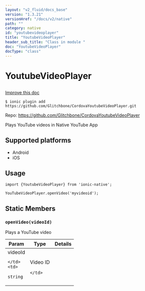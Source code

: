```yaml
---
layout: "v2_fluid/docs_base"
version: "1.3.21"
versionHref: "/docs/v2/native"
path: ""
category: native
id: "youtubevideoplayer"
title: "YoutubeVideoPlayer"
header_sub_title: "Class in module "
doc: "YoutubeVideoPlayer"
docType: "class"
---
```









<h1 class="api-title">

  
  YoutubeVideoPlayer
  

  

  

</h1>

<a class="improve-v2-docs" href="http://github.com/driftyco/ionic-native/edit/master/src/plugins/youtube-video-player.ts#L0">
  Improve this doc
</a>





<!-- decorators -->


<pre><code>$ ionic plugin add https://github.com/Glitchbone/CordovaYoutubeVideoPlayer.git</code></pre>
<p>Repo:
  <a href="https://github.com/Glitchbone/CordovaYoutubeVideoPlayer">
    https://github.com/Glitchbone/CordovaYoutubeVideoPlayer
  </a>
</p>

<!-- description -->

<p>Plays YouTube videos in Native YouTube App</p>


<!-- @platforms tag -->
<h2>Supported platforms</h2>

<ul>
  <li>Android</li>
  
  <li>iOS</li>
  </ul>

<!-- @platforms tag end -->


<!-- @usage tag -->

<h2>Usage</h2>

<pre><code>import {YoutubeVideoPlayer} from &#39;ionic-native&#39;;

YouTubeVideoPlayer.openVideo(&#39;myvideoid&#39;);
</code></pre>




<!-- @property tags -->
<h2>Static Members</h2>
<div id="openVideo"></div>
<h3><code>openVideo(videoId)</code>
  
</h3>



Plays a YouTube video


<table class="table param-table" style="margin:0;">
  <thead>
  <tr>
    <th>Param</th>
    <th>Type</th>
    <th>Details</th>
  </tr>
  </thead>
  <tbody>
  
  <tr>
    <td>
      videoId
      
      
    </td>
    <td>
      
<code>string</code>
    </td>
    <td>
      <p>Video ID</p>

      
    </td>
  </tr>
  
  </tbody>
</table>








<!-- methods on the class -->

<!-- related link --><!-- end content block -->


<!-- end body block -->

